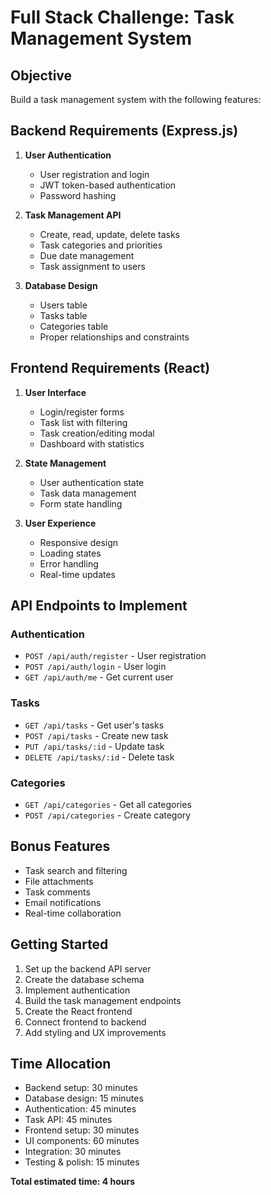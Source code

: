 # Full Stack Challenge: Task Management System

## Objective
Build a task management system with the following features:

## Backend Requirements (Express.js)
1. **User Authentication**
   - User registration and login
   - JWT token-based authentication
   - Password hashing

2. **Task Management API**
   - Create, read, update, delete tasks
   - Task categories and priorities
   - Due date management
   - Task assignment to users

3. **Database Design**
   - Users table
   - Tasks table
   - Categories table
   - Proper relationships and constraints

## Frontend Requirements (React)
1. **User Interface**
   - Login/register forms
   - Task list with filtering
   - Task creation/editing modal
   - Dashboard with statistics

2. **State Management**
   - User authentication state
   - Task data management
   - Form state handling

3. **User Experience**
   - Responsive design
   - Loading states
   - Error handling
   - Real-time updates

## API Endpoints to Implement

### Authentication
- `POST /api/auth/register` - User registration
- `POST /api/auth/login` - User login
- `GET /api/auth/me` - Get current user

### Tasks
- `GET /api/tasks` - Get user's tasks
- `POST /api/tasks` - Create new task
- `PUT /api/tasks/:id` - Update task
- `DELETE /api/tasks/:id` - Delete task

### Categories
- `GET /api/categories` - Get all categories
- `POST /api/categories` - Create category

## Bonus Features
- Task search and filtering
- File attachments
- Task comments
- Email notifications
- Real-time collaboration

## Getting Started
1. Set up the backend API server
2. Create the database schema
3. Implement authentication
4. Build the task management endpoints
5. Create the React frontend
6. Connect frontend to backend
7. Add styling and UX improvements

## Time Allocation
- Backend setup: 30 minutes
- Database design: 15 minutes
- Authentication: 45 minutes
- Task API: 45 minutes
- Frontend setup: 30 minutes
- UI components: 60 minutes
- Integration: 30 minutes
- Testing & polish: 15 minutes

**Total estimated time: 4 hours**